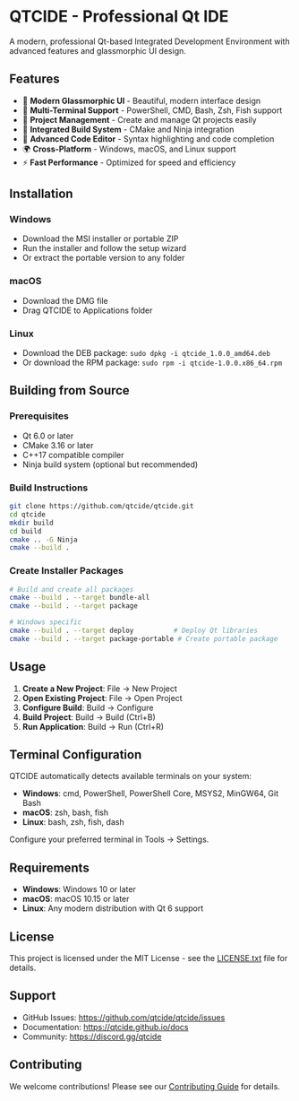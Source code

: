 # QTCIDE - Professional Qt IDE

A modern, professional Qt-based Integrated Development Environment with advanced features and glassmorphic UI design.

## Features

- 🎨 **Modern Glassmorphic UI** - Beautiful, modern interface design
- 🔧 **Multi-Terminal Support** - PowerShell, CMD, Bash, Zsh, Fish support
- 📁 **Project Management** - Create and manage Qt projects easily
- 🔨 **Integrated Build System** - CMake and Ninja integration
- 📝 **Advanced Code Editor** - Syntax highlighting and code completion
- 🌍 **Cross-Platform** - Windows, macOS, and Linux support
- ⚡ **Fast Performance** - Optimized for speed and efficiency

## Installation

### Windows
- Download the MSI installer or portable ZIP
- Run the installer and follow the setup wizard
- Or extract the portable version to any folder

### macOS
- Download the DMG file
- Drag QTCIDE to Applications folder

### Linux
- Download the DEB package: `sudo dpkg -i qtcide_1.0.0_amd64.deb`
- Or download the RPM package: `sudo rpm -i qtcide-1.0.0.x86_64.rpm`

## Building from Source

### Prerequisites
- Qt 6.0 or later
- CMake 3.16 or later
- C++17 compatible compiler
- Ninja build system (optional but recommended)

### Build Instructions

```bash
git clone https://github.com/qtcide/qtcide.git
cd qtcide
mkdir build
cd build
cmake .. -G Ninja
cmake --build .
```

### Create Installer Packages

```bash
# Build and create all packages
cmake --build . --target bundle-all
cmake --build . --target package

# Windows specific
cmake --build . --target deploy          # Deploy Qt libraries
cmake --build . --target package-portable # Create portable package
```

## Usage

1. **Create a New Project**: File → New Project
2. **Open Existing Project**: File → Open Project
3. **Configure Build**: Build → Configure
4. **Build Project**: Build → Build (Ctrl+B)
5. **Run Application**: Build → Run (Ctrl+R)

## Terminal Configuration

QTCIDE automatically detects available terminals on your system:

- **Windows**: cmd, PowerShell, PowerShell Core, MSYS2, MinGW64, Git Bash
- **macOS**: zsh, bash, fish
- **Linux**: bash, zsh, fish, dash

Configure your preferred terminal in Tools → Settings.

## Requirements

- **Windows**: Windows 10 or later
- **macOS**: macOS 10.15 or later
- **Linux**: Any modern distribution with Qt 6 support

## License

This project is licensed under the MIT License - see the [LICENSE.txt](LICENSE.txt) file for details.

## Support

- GitHub Issues: https://github.com/qtcide/qtcide/issues
- Documentation: https://qtcide.github.io/docs
- Community: https://discord.gg/qtcide

## Contributing

We welcome contributions! Please see our [Contributing Guide](CONTRIBUTING.md) for details.
